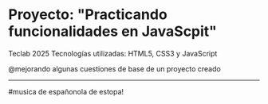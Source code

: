 # Proyecto: "Practicando  funcionalidades en JavaScpit"
Teclab 2025
Tecnologías utilizadas: 
HTML5, CSS3 y JavaScript

@mejorando algunas cuestiones de base de un proyecto creado 

---
#musica de españonola de estopa!
